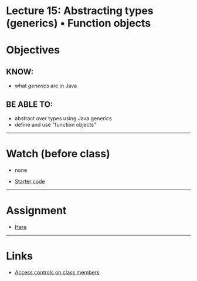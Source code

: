 # Lecture 15: Abstracting types (generics) • Function objects

# Objectives

## KNOW:
- what *generics* are in Java
  
## BE ABLE TO:
- abstract over types using Java generics
- define and use "function objects" 

---
# Watch (before class)

- none

- [Starter code](https://github.com/nadeemabdulhamid/csc225-fall2020/raw/master/lec150-generics/lec150-generics-start.zip)

---
# Assignment

- [Here](work/hw150.md)


---
# Links

-  [Access controls on class members](https://docs.oracle.com/javase/tutorial/java/javaOO/accesscontrol.html)
